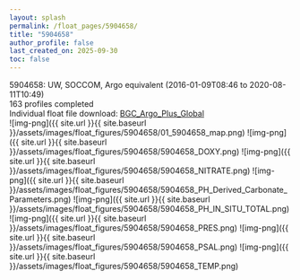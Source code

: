 ```yaml
---
layout: splash
permalink: /float_pages/5904658/
title: "5904658"
author_profile: false
last_created_on: 2025-09-30
toc: false
---
```

 
5904658: UW, SOCCOM, Argo equivalent (2016-01-09T08:46 to 2020-08-11T10:49)\
163 profiles completed\
Individual float file download: [BGC_Argo_Plus_Global](https://ftp.soest.hawaii.edu/bgc_argo_plus/Individual_Floats/outliers_removed/5904658_Sprof_processed.nc)\
![img-png]({{ site.url }}{{ site.baseurl }}/assets/images/float_figures/5904658/01_5904658_map.png)
![img-png]({{ site.url }}{{ site.baseurl }}/assets/images/float_figures/5904658/5904658_DOXY.png)
![img-png]({{ site.url }}{{ site.baseurl }}/assets/images/float_figures/5904658/5904658_NITRATE.png)
![img-png]({{ site.url }}{{ site.baseurl }}/assets/images/float_figures/5904658/5904658_PH_Derived_Carbonate_Parameters.png)
![img-png]({{ site.url }}{{ site.baseurl }}/assets/images/float_figures/5904658/5904658_PH_IN_SITU_TOTAL.png)
![img-png]({{ site.url }}{{ site.baseurl }}/assets/images/float_figures/5904658/5904658_PRES.png)
![img-png]({{ site.url }}{{ site.baseurl }}/assets/images/float_figures/5904658/5904658_PSAL.png)
![img-png]({{ site.url }}{{ site.baseurl }}/assets/images/float_figures/5904658/5904658_TEMP.png)

